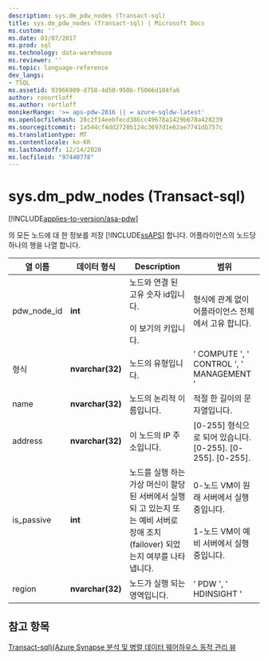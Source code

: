 ```yaml
---
description: sys.dm_pdw_nodes (Transact-sql)
title: sys.dm_pdw_nodes (Transact-sql) | Microsoft Docs
ms.custom: ''
ms.date: 03/07/2017
ms.prod: sql
ms.technology: data-warehouse
ms.reviewer: ''
ms.topic: language-reference
dev_langs:
- TSQL
ms.assetid: 93966909-d758-4d50-950b-f5066d104fa6
author: ronortloff
ms.author: rortloff
monikerRange: '>= aps-pdw-2016 || = azure-sqldw-latest'
ms.openlocfilehash: 28c2f14eebfecd386cc49678a1429b678a428239
ms.sourcegitcommit: 1a544cf4dd2720b124c3697d1e62ae7741db757c
ms.translationtype: MT
ms.contentlocale: ko-KR
ms.lasthandoff: 12/14/2020
ms.locfileid: "97440778"
---
```

# <a name="sysdm_pdw_nodes-transact-sql"></a>sys.dm_pdw_nodes (Transact-sql)
[!INCLUDE[applies-to-version/asa-pdw](../../includes/applies-to-version/asa-pdw.md)]

  의 모든 노드에 대 한 정보를 저장 [!INCLUDE[ssAPS](../../includes/ssaps-md.md)] 합니다. 어플라이언스의 노드당 하나의 행을 나열 합니다.  
  
|열 이름|데이터 형식|Description|범위|  
|-----------------|---------------|-----------------|-----------|  
|pdw_node_id|**int**|노드와 연결 된 고유 숫자 id입니다.<br /><br /> 이 보기의 키입니다.|형식에 관계 없이 어플라이언스 전체에서 고유 합니다.|  
|형식|**nvarchar(32)**|노드의 유형입니다.|' COMPUTE ', ' CONTROL ', ' MANAGEMENT '|  
|name|**nvarchar(32)**|노드의 논리적 이름입니다.|적절 한 길이의 문자열입니다.|  
|address|**nvarchar(32)**|이 노드의 IP 주소입니다.|[0-255] 형식으로 되어 있습니다. [0-255]. [0-255]. [0-255].|  
|is_passive|**int**|노드를 실행 하는 가상 머신이 할당 된 서버에서 실행 되 고 있는지 또는 예비 서버로 장애 조치 (failover) 되었는지 여부를 나타냅니다.|0-노드 VM이 원래 서버에서 실행 중입니다.<br /><br /> 1-노드 VM이 예비 서버에서 실행 중입니다.|  
|region|**nvarchar(32)**|노드가 실행 되는 영역입니다.|' PDW ', ' HDINSIGHT '|  
  
## <a name="see-also"></a>참고 항목  
 [Transact-sql&#41;&#40;Azure Synapse 분석 및 병렬 데이터 웨어하우스 동적 관리 뷰 ](../../relational-databases/system-dynamic-management-views/sql-and-parallel-data-warehouse-dynamic-management-views.md)  
  
  
